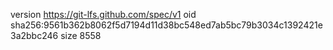 version https://git-lfs.github.com/spec/v1
oid sha256:9561b362b8062f5d7194d11d38bc548ed7ab5bc79b3034c1392421e3a2bbc246
size 8558
